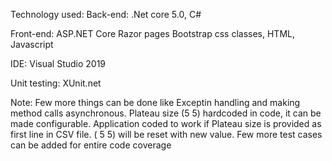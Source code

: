 ﻿Technology used:
Back-end:  .Net core 5.0, C#

Front-end: 
ASP.NET Core Razor pages
Bootstrap css classes, HTML, Javascript

IDE: Visual Studio 2019

Unit testing: XUnit.net 

Note:
Few more things can be done like Exceptin handling and making method calls asynchronous.
Plateau size (5 5) hardcoded in code, it can be made configurable. 
Application coded to work if Plateau size is provided as first line in CSV file. ( 5 5) will be reset with new value.
Few more test cases can be added for entire code coverage
